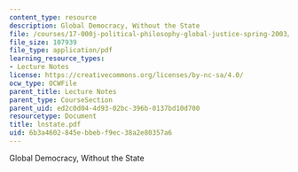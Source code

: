 ```yaml
---
content_type: resource
description: Global Democracy, Without the State
file: /courses/17-000j-political-philosophy-global-justice-spring-2003/6b3a4602845ebbebf9ec38a2e80357a6_lnstate.pdf
file_size: 107939
file_type: application/pdf
learning_resource_types:
- Lecture Notes
license: https://creativecommons.org/licenses/by-nc-sa/4.0/
ocw_type: OCWFile
parent_title: Lecture Notes
parent_type: CourseSection
parent_uid: ed2c0d04-4d93-02bc-396b-0137bd10d700
resourcetype: Document
title: lnstate.pdf
uid: 6b3a4602-845e-bbeb-f9ec-38a2e80357a6
---
```

Global Democracy, Without the State